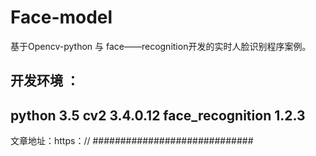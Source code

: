 # Face-model
基于Opencv-python 与 face——recognition开发的实时人脸识别程序案例。

开发环境 ： 
-------------------------
python 3.5
cv2 3.4.0.12
face_recognition 1.2.3
--------------------------

文章地址：https：// #############################
